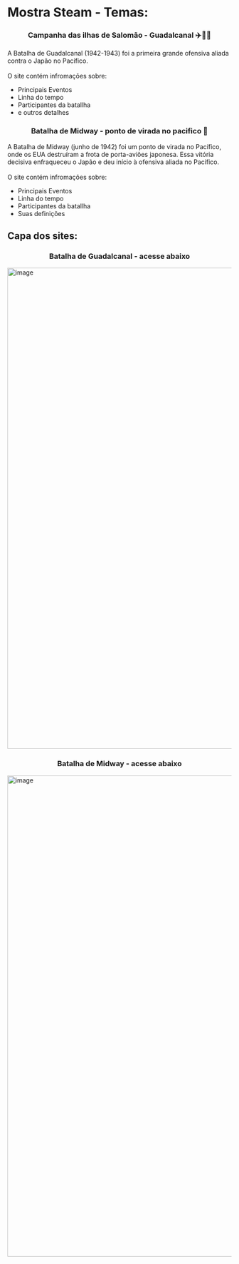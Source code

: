 # Mostra Steam - Temas:
<h3 align="center">Campanha das ilhas de Salomão - Guadalcanal ✈️🌊🌱</h3>
A Batalha de Guadalcanal (1942-1943) foi a primeira grande ofensiva aliada contra o Japão no Pacífico.<br><br>
O site contém infromações sobre: 
<ul>
  <li>Principais Eventos</li>
  <li>Linha do tempo</li>
  <li>Participantes da batallha</li>
  <li>e outros detalhes</li>
</ul>

<h3 align="center">Batalha de Midway - ponto de virada no pacifico 🌊</h3>
A Batalha de Midway (junho de 1942) foi um ponto de virada no Pacífico, onde os EUA destruíram a frota de porta-aviões japonesa. Essa vitória decisiva enfraqueceu o Japão e deu início à ofensiva aliada no Pacífico.<br><br>
O site contém infromações sobre: 
<ul>
  <li>Principais Eventos</li>
  <li>Linha do tempo</li>
  <li>Participantes da batallha</li>
  <li>Suas definições</li>
</ul>

<h2>Capa dos sites:</h2>
<h3 align="center">Batalha de Guadalcanal - acesse abaixo</h3>
<a href="https://batalha-guadalcanal.netlify.app/" ><img width="1900" height="1079" alt="image" src="https://github.com/user-attachments/assets/71766b84-3eaa-46af-81cc-bfb4203941c1" /></a>
<h3 align="center">Batalha de Midway - acesse abaixo</h3>
<a href="https://batalha-midway.netlify.app/"><img width="1898" height="1079" alt="image" src="https://github.com/user-attachments/assets/40089733-24c2-4707-b12d-2aa9bf43435f" /></a>

